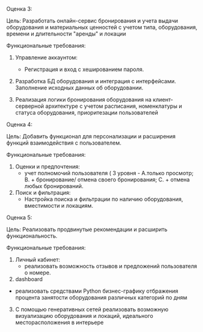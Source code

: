 Оценка 3:

Цель: Разработать онлайн-сервис бронирования и учета выдачи оборудования и материальных ценностей  с учетом типа, оборудования, времени и длительности "аренды" и локации

Функциональные требования:
1. Управление аккаунтом:
   - Регистрация и вход с хешированием пароля.
2. Разработка БД оборудования  и интеграция с интерфейсами. Заполнение исходных данных об оборудовании.
 
3. Реализация логики бронирования оборудования на клиент-серверной архитектуре с учетом расписания,  номенклатуры и статуса оборудования, приоритезации пользователей

   
Оценка 4: 

Цель: Добавить функционал для персонализации и расширения функций взаимодействия с пользователем.

Функциональные требования:
1. Оценки и предпочтения:
   - учет полномочий пользователя ( 3 уровня - А.только просмотр; В. +  бронирование/ отмена своего бронирования; С. + отмена любых бронирований.
2. Поиск и фильтрация:
   - Настройка поиска и фильтрации по наличию оборудования, вместимости и  локациям.


Оценка 5: 

Цель: Реализовать продвинутые рекомендации и расширить функциональность.

Функциональные требования:
1. Личный кабинет:
   - реализовать возможность отзывов и предложений пользователя о номере.
2. dashboard
 - реализовать средствами Python бизнес-графику отбражения процента занятости оборудования различных категорий по дням
3. С помощью генеративных сетей реализовать возможную визуализацию оборудования и локаций, идеального месторасположения в интерьере
